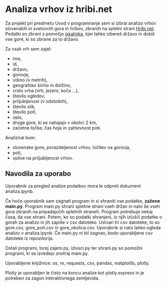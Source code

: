 # Analiza vrhov iz hribi.net

Za projekt pri predmetu Uvod v programiranje sem si izbral analizo vrhov slovenskih in svetovnih gora in hribov, zbranih na spletni strani [Hribi.net](https://www.hribi.net/). Podatki so zbrani s pomočjo [iskalnika](https://www.hribi.net/iskalnik_izletov), kjer lahko izbereš državo in dobiš vse gore, ki so zbrane za to državo.

Za vsak vrh sem zajel:
- ime,
- id,
- državo,
- gorovje,
- višino (v metrih),
- geografsko širino in dolžino,
- vrsto vrha (vrh, jezero, koča ...),
- število ogledov,
- priljubljenost (v odstotkih),
- število slik,
- število poti,
- opis,
- druge gore, ki se nahajajo v okolici 2 km,
- začetne točke, čas hoje in zahtevnost poti.

Analiziral bom:
- slovenske gore, porazdeljenost vrhov, ločitev na gorovja,
- poti,
- vplive na priljubljenost vrhov.

## Navodila  za uporabo

Uporabnik za pregled analize podatkov mora le odpreti dokument analiza.ipynb. 

Če hoče uporabnik sam zagnati program in si shraniti vse podatke, **zažene main.py**. Program main.py shrani spletne strani vseh držav in nato še vseh gora zbranih na pripadajočih spletnih straneh. Program potrebuje nekaj časa, da vse shrani. Potem, ko so podatki shranjeni, iz njih izlušči podatke o gorah za analizo in jih zapiše v csv datoteko. Ustvari tri csv datoteke, to so gore.csv, gore_poti.csv in gore_okolica.csv. Uporabnik si nato lahko ogleda analizo v analiza.ipynb. Če main.py ni bil zagnan, bodo uporabljene csv datoteke iz repozitorija.

Ostali programi, torej zajem.py, izlusci.py ter shrani.py so pomožni programi, ki se izvedejo znotraj main.py.

Uporabljene knjižnice: os, re, requests, csv, pandas, matplotlib, plotly.

Plotly je uporabljen le čisto na koncu analize kot plotly.express in je potreben za zagon interaktivnega zemljevida.